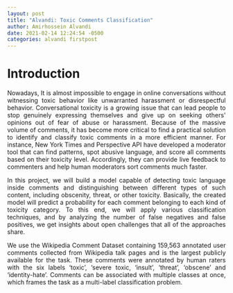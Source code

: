 ```yaml
---
layout: post
title: "Alvandi: Toxic Comments Classification"
author: Amirhossein Alvandi
date: 2021-02-14 12:24:54 -0500
categories: alvandi firstpost
---
```


<style>
body {
text-align: justify}
</style>

# Introduction

Nowadays, It is almost impossible to engage in online conversations without witnessing toxic behavior like unwarranted harassment or disrespectful behavior. Conversational toxicity is a growing issue that can lead people to stop genuinely expressing themselves and give up on seeking others' opinions out of fear of abuse or harassment. Because of the massive volume of comments, it has become more critical to find a practical solution to identify and classify toxic comments in a more efficient manner. For instance, New York Times and Perspective API have developed a moderator tool that can find patterns, spot abusive language, and score all comments based on their toxicity level. Accordingly, they can provide live feedback to commenters and help human moderators sort comments much faster.

In this project, we will build a model capable of detecting toxic language inside comments and distinguishing between different types of such content, including obscenity, threat, or other toxicity. Basically, the created model will predict a probability for each comment belonging to each kind of toxicity category. To this end, we will apply various classification techniques, and by analyzing the number of false negatives and false positives, we get insights about open challenges that all of the approaches share.

We use the Wikipedia Comment Dataset containing 159,563 annotated user comments collected from Wikipedia talk pages and is the largest publicly available for the task. These comments were annotated by human raters with the six labels ‘toxic’, ‘severe toxic, ‘insult’, ‘threat’, ‘obscene’ and ‘identity-hate’. Comments can be associated with multiple classes at once, which frames the task as a multi-label classification problem.
